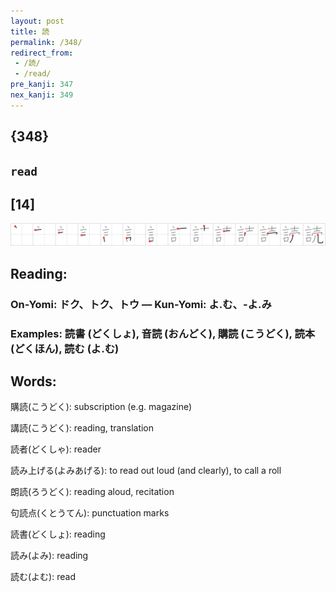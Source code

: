 ```yaml
---
layout: post
title: 読
permalink: /348/
redirect_from:
 - /読/
 - /read/
pre_kanji: 347
nex_kanji: 349
---
```


## {348}

## `read`

## [14]

<div class="stroke"><img src="../images/E8AAAD.png" /></div>

## Reading:

### On-Yomi: ドク、トク、トウ &mdash; Kun-Yomi: よ.む、-よ.み

### Examples: 読書 (どくしょ), 音読 (おんどく), 購読 (こうどく), 読本 (どくほん), 読む (よ.む)

## Words:

購読(こうどく): subscription (e.g. magazine)

講読(こうどく): reading, translation

読者(どくしゃ): reader

読み上げる(よみあげる): to read out loud (and clearly), to call a roll

朗読(ろうどく): reading aloud, recitation

句読点(くとうてん): punctuation marks

読書(どくしょ): reading

読み(よみ): reading

読む(よむ): read
